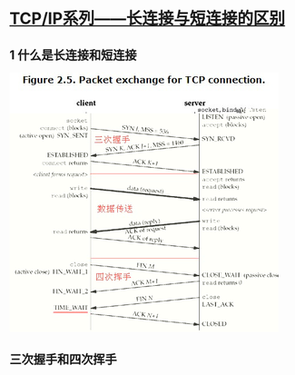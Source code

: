# [TCP/IP系列——长连接与短连接的区别](https://www.cnblogs.com/pangguoping/p/5571422.html)

## 1 什么是长连接和短连接
![img](static/image/0959410.png)

## 三次握手和四次挥手



